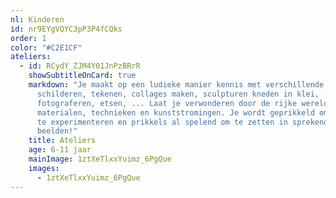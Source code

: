 ```yaml
---
nl: Kinderen
id: nr9EYgVQYC3pP3P4fCQks
order: 1
color: "#C2E1CF"
ateliers:
  - id: RCydY_ZJM4Y01JnPzBRrR
    showSubtitleOnCard: true
    markdown: "Je maakt op een ludieke manier kennis met verschillende technieken:
      schilderen, tekenen, collages maken, sculpturen kneden in klei,
      fotograferen, etsen, ... Laat je verwonderen door de rijke wereld van
      materialen, technieken en kunststromingen. Je wordt geprikkeld om te doen,
      te experimenteren en prikkels al spelend om te zetten in sprekende
      beelden!"
    title: Ateliers
    age: 6-11 jaar
    mainImage: 1ztXeTlxxYuimz_6PgQue
    images:
      - 1ztXeTlxxYuimz_6PgQue
---
```

